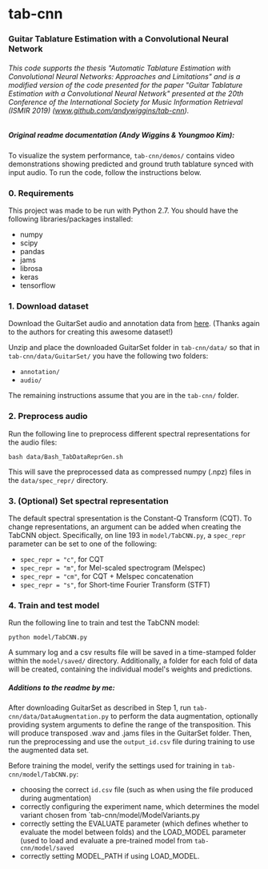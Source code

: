 # tab-cnn

### Guitar Tablature Estimation with a Convolutional Neural Network

###### This code supports the thesis "Automatic Tablature Estimation with Convolutional Neural Networks: Approaches and Limitations" and is a modified version of the code presented for the paper "Guitar Tablature Estimation with a Convolutional Neural Network" presented at the 20th Conference of the International Society for Music Information Retrieval (ISMIR 2019) (www.github.com/andywiggins/tab-cnn).

##### Original readme documentation (Andy Wiggins & Youngmoo Kim):

To visualize the system performance, `tab-cnn/demos/` contains video demonstrations showing predicted and ground truth tablature synced with input audio. To run the code, follow the instructions below.

### 0. Requirements

This project was made to be run with Python 2.7. You should have the following libraries/packages installed:
* numpy
* scipy
* pandas
* jams
* librosa
* keras
* tensorflow

### 1. Download dataset

Download the GuitarSet audio and annotation data from [here](https://zenodo.org/record/1422265/files/GuitarSet_audio_and_annotation.zip?download=1 "GuitarSet download"). (Thanks again to the authors for creating this awesome dataset!)

Unzip and place the downloaded GuitarSet folder in `tab-cnn/data/` so that in `tab-cnn/data/GuitarSet/` you have the following two folders:
* `annotation/`
* `audio/`

The remaining instructions assume that you are in the `tab-cnn/` folder.

### 2. Preprocess audio

Run the following line to preprocess different spectral representations for the audio files: 

  `bash data/Bash_TabDataReprGen.sh`

This will save the preprocessed data as compressed numpy (.npz) files in the `data/spec_repr/` directory.

### 3. (Optional) Set spectral representation

The default spectral spresentation is the Constant-Q Transform (CQT). To change representations, an argument can be added when creating the TabCNN object. Specifically, on line 193 in `model/TabCNN.py`, a `spec_repr` parameter can be set to one of the following:
* `spec_repr = "c"`, for CQT
* `spec_repr = "m"`, for Mel-scaled spectrogram (Melspec)
* `spec_repr = "cm"`, for CQT + Melspec concatenation
* `spec_repr = "s"`, for Short-time Fourier Transform (STFT)

### 4. Train and test model

Run the following line to train and test the TabCNN model:

`python model/TabCNN.py`

A summary log and a csv results file will be saved in a time-stamped folder within the `model/saved/` directory. Additionally, a folder for each fold of data will be created, containing the individual model's weights and predictions. 


##### Additions to the readme by me:
 
After downloading GuitarSet as described in Step 1, run `tab-cnn/data/DataAugmentation.py` to perform the data augmentation, optionally providing system arguments to define the range of the transposition. This will produce transposed .wav and .jams files in the GuitarSet folder. Then, run the preprocessing and use the `output_id.csv` file during training to use the augmented data set.

Before training the model, verify the settings used for training in `tab-cnn/model/TabCNN.py`: 
- choosing the correct `id.csv` file (such as when using the file produced during augmentation)
- correctly configuring the experiment name, which determines the model variant chosen from `tab-cnn/model/ModelVariants.py
- correctly setting the EVALUATE parameter (which defines whether to evaluate the model between folds) and the LOAD_MODEL parameter (used to load and evaluate a pre-trained model from `tab-cnn/model/saved`
- correctly setting MODEL_PATH if using LOAD_MODEL.








